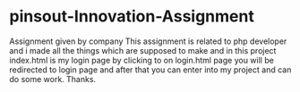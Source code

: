 # pinsout-Innovation-Assignment
Assignment given by company
This assignment is related to php developer and i made all the things which are supposed to make and in this project index.html is my login page by clicking to on login.html page you will be redirected to login page and after that you can enter into my project and can do some work.
Thanks.
